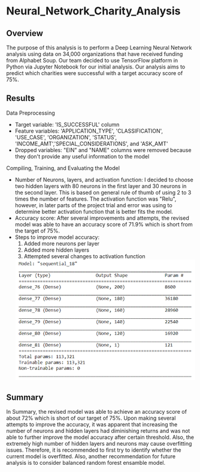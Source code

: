 # Neural_Network_Charity_Analysis

## Overview
The purpose of this analysis is to perform a Deep Learning Neural Network analysis using data on 34,000 organizations that have received funding from Alphabet Soup. Our team decided to use TensorFlow platform in Python via Jupyter Notebook for our initial analysis. Our analysis aims to predict which charities were successful with a target accuracy score of 75%.

## Results
Data Preprocessing
* Target variable: 'IS_SUCCESSFUL' column
* Feature variables: 'APPLICATION_TYPE', 'CLASSIFICATION', 'USE_CASE', 'ORGANIZATION', 'STATUS', 'INCOME_AMT','SPECIAL_CONSIDERATIONS', and 'ASK_AMT'
* Dropped variables: "EIN" and "NAME" columns were removed because they don't provide any useful information to the model

Compiling, Training, and Evaluating the Model
- Number of Neurons, layers, and activation function: I decided to choose two hidden layers with 80 neurons in the first layer and 30 neurons in the second layer. This is based on general rule of thumb of using 2 to 3 times the number of features. The activation function was "Relu", however, in later parts of the project trial and error was using to determine better activation function that is better fits the model.
- Accuracy score: After several improvements and attempts, the revised model was able to have an accuracy score of 71.9% which is short from the target of 75%.
- Steps to improve model accuracy:
    1) Added more neurons per layer
    2) Added more hidden layers
    3) Attempted several changes to activation function 
  <img src="/Resources/Images/ModelSummary.png"/>

## Summary
In Summary, the revised model was able to achieve an accuracy score of about 72% which is short of our target of 75%. Upon making several attempts to improve the accuracy, it was apparent that increasing the number of neurons and hidden layers had diminishing returns and was not able to further improve the model accuracy after certain threshold. Also, the extremely high number of hidden layers and neurons may cause overfitting issues. Therefore, it is recommended to first try to identify whether the current model is overfitted. Also, another recommendation for future analysis is to consider balanced random forest ensamble model.
